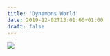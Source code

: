 ```yaml
---
title: 'Dynamons World'
date: 2019-12-02T13:01:00+01:00
draft: false
---
```


[![](https://1.bp.blogspot.com/-B8rXZrgM46U/XeT9Cb8cetI/AAAAAAAABoc/bjlVCpxACUorg-jM8r6QcL3lFH913fN1gCNcBGAsYHQ/s400/300x300-298667.jpg)](https://1.bp.blogspot.com/-B8rXZrgM46U/XeT9Cb8cetI/AAAAAAAABoc/bjlVCpxACUorg-jM8r6QcL3lFH913fN1gCNcBGAsYHQ/s1600/300x300-298667.jpg)
